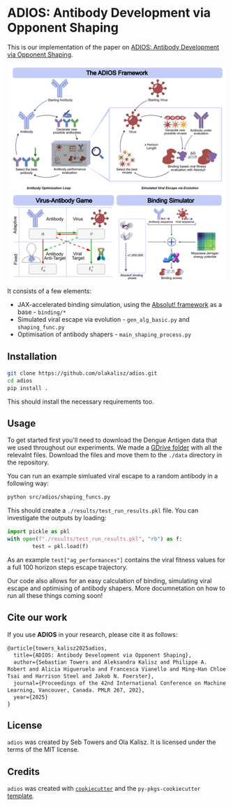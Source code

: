 # ADIOS: Antibody Development via Opponent Shaping

This is our implementation of the paper on [ADIOS: Antibody Development via Opponent Shaping](https://arxiv.org/abs/2409.10588).

![Graphical Abstact](./misc/graphical_abstract.png)

It consists of a few elements:
* JAX-accelerated binding simulation, using the [Absolut! framework](https://www.nature.com/articles/s43588-022-00372-4) as a base - `binding/*`
* Simulated viral escape via evolution - `gen_alg_basic.py` and `shaping_func.py`
* Optimisation of antibody shapers - `main_shaping_process.py`

## Installation

```bash
git clone https://github.com/olakalisz/adios.git
cd adios
pip install .
```
This should install the necessary requirements too.

## Usage

To get started first you'll need to download the Dengue Antigen data that we used throughout our experiments. We made a [GDrive folder](https://drive.google.com/drive/folders/18b5eF7YMfuH6p6LnLA1RTQOiT4UknUWC?usp=sharing) with all the relevalnt files. Download the files and move them to the `./data` directory in the repository.


You can run an example simluated viral escape to a random antibody in a following way:
```bash
python src/adios/shaping_funcs.py
```

This should create a `./results/test_run_results.pkl` file. You can investigate the outputs by loading:
```python
import pickle as pkl
with open(f"./results/test_run_results.pkl", "rb") as f:
        test = pkl.load(f)
```
As an example `test["ag_performances"]` contains the viral fitness values for a full 100 horizon steps escape trajectory.

Our code also allows for an easy calculation of binding, simulating viral escape and optimising of antibody shapers. More documnetation on how to run all these things coming soon!

## Cite our work
If you use **ADIOS** in your research, please cite it as follows:
```
@article{towers_kalisz2025adios,
  title={ADIOS: Antibody Development via Opponent Shaping},
  author={Sebastian Towers and Aleksandra Kalisz and Philippe A. Robert and Alicia Higueruelo and Francesca Vianello and Ming-Han Chloe Tsai and Harrison Steel and Jakob N. Foerster},
  journal={Proceedings of the 42nd International Conference on Machine Learning, Vancouver, Canada. PMLR 267, 202},
  year={2025}
}
```

## License

`adios` was created by Seb Towers and Ola Kalisz. It is licensed under the terms of the MIT license.

## Credits

`adios` was created with [`cookiecutter`](https://cookiecutter.readthedocs.io/en/latest/) and the `py-pkgs-cookiecutter` [template](https://github.com/py-pkgs/py-pkgs-cookiecutter).
